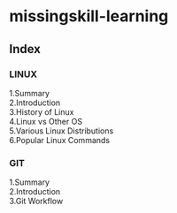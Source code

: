 # missingskill-learning
 
## Index
### LINUX
1.Summary<br>
2.Introduction<br>
3.History of Linux<br> 
4.Linux vs Other OS<br>
5.Various Linux Distributions<br>
6.Popular Linux Commands<br>

### GIT

1.Summary<br>
2.Introduction<br>
3.Git Workflow<br>







 
